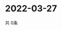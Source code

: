 # 2022-03-27
  共 0条

  <!-- BEGIN -->
  <!-- 最后更新时间Sun Mar 27 2022 04:07:22 GMT+0000 (Coordinated Universal Time) -->
  
  <!-- END -->
  
  
